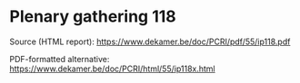 # Plenary gathering 118

Source (HTML report): https://www.dekamer.be/doc/PCRI/pdf/55/ip118.pdf

PDF-formatted alternative: https://www.dekamer.be/doc/PCRI/html/55/ip118x.html

